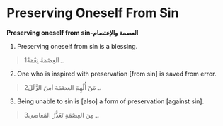 Preserving Oneself From Sin
===========================

**Preserving oneself from sin-العصمة والإعتصام**

1. Preserving oneself from sin is a blessing.

> 1ـ اَلعِصْمَةُ نِعْمَةٌ.

2. One who is inspired with preservation [from sin] is saved from error.

> 2ـ مَنْ أُلْهِمَ العِصْمَةَ أمِنَ الزَّلَلَ.

3. Being unable to sin is [also] a form of preservation [against sin].

> 3ـ مِنَ العِصْمَةِ تَعَذُّرُ المَعاصي.


